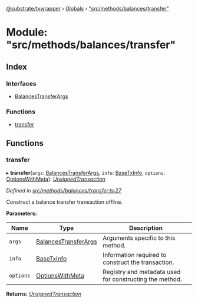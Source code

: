 [@substrate/txwrapper](../README.md) › [Globals](../globals.md) › ["src/methods/balances/transfer"](_src_methods_balances_transfer_.md)

# Module: "src/methods/balances/transfer"

## Index

### Interfaces

* [BalancesTransferArgs](../interfaces/_src_methods_balances_transfer_.balancestransferargs.md)

### Functions

* [transfer](_src_methods_balances_transfer_.md#transfer)

## Functions

###  transfer

▸ **transfer**(`args`: [BalancesTransferArgs](../interfaces/_src_methods_balances_transfer_.balancestransferargs.md), `info`: [BaseTxInfo](../interfaces/_src_util_types_.basetxinfo.md), `options`: [OptionsWithMeta](../interfaces/_src_util_types_.optionswithmeta.md)): *[UnsignedTransaction](../interfaces/_src_util_types_.unsignedtransaction.md)*

*Defined in [src/methods/balances/transfer.ts:27](https://github.com/paritytech/txwrapper/blob/9a03411/src/methods/balances/transfer.ts#L27)*

Construct a balance transfer transaction offline.

**Parameters:**

Name | Type | Description |
------ | ------ | ------ |
`args` | [BalancesTransferArgs](../interfaces/_src_methods_balances_transfer_.balancestransferargs.md) | Arguments specific to this method. |
`info` | [BaseTxInfo](../interfaces/_src_util_types_.basetxinfo.md) | Information required to construct the transaction. |
`options` | [OptionsWithMeta](../interfaces/_src_util_types_.optionswithmeta.md) | Registry and metadata used for constructing the method.  |

**Returns:** *[UnsignedTransaction](../interfaces/_src_util_types_.unsignedtransaction.md)*
